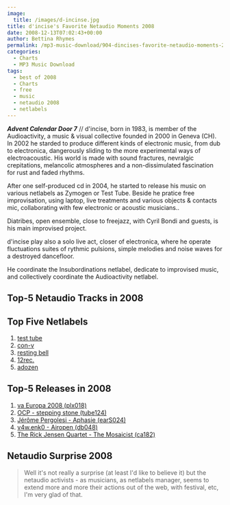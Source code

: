 ```yaml
---
image:
  title: /images/d-incinse.jpg
title: d'incise's Favorite Netaudio Moments 2008
date: 2008-12-13T07:02:43+00:00
author: Bettina Rhymes
permalink: /mp3-music-download/904-dincises-favorite-netaudio-moments-2008
categories:
  - Charts
  - MP3 Music Download
tags:
  - best of 2008
  - Charts
  - free
  - music
  - netaudio 2008
  - netlabels
---
```

***Advent Calendar Door 7*** // d'incise, born in 1983, is member of the Audioactivity, a music & visual collective founded in 2000 in Geneva (CH). In 2002 he starded to produce different kinds of electronic music, from dub to electronica, dangerously sliding to the more experimental ways of electroacoustic. His world is made with sound fractures, nevralgic crepitations, melancolic atmospheres and a non-dissimulated fascination for rust and faded rhythms.<!--more-->

After one self-produced cd in 2004, he started to release his music on various netlabels as Zymogen or Test Tube. Beside he pratice free improvisation, using laptop, live treatments and various objects & contacts mic, collaborating with few electronic or acoustic musicians..

Diatribes, open ensemble, close to freejazz, with Cyril Bondi and guests, is his main improvised project.

d'incise play also a solo live act, closer of electronica, where he operate fluctuations suites of rythmic pulsions, simple melodies and noise waves for a destroyed dancefloor.

He coordinate the Insubordinations netlabel, dedicate to improvised music, and collectively coordinate the Audioactivity netlabel.

## Top-5 Netaudio Tracks in 2008

## Top Five Netlabels

  1. [test tube](http://www.monocromatica.com/netlabel/)
  2. [con-v](http://con-v.org/)
  3. [resting bell](http://www.restingbell.net/)
  4. [12rec.](http://12rec.net/)
  5. [adozen](http://adozen.org/)

## Top-5 Releases in 2008

  1. [va Europa 2008 (plx018)](http://www.plexrecords.com/plx018.html)
  2. [OCP - stepping stone (tube124)](http://testtube.monocromatica.com/releases/tube124.htm)
  3. [Jérôme Pergolesi - Aphasie (earS024)](http://earsheltering.free.fr/earsheltering024.htm)
  4. [v4w.enk0 - Airopen (db048)](http://digitalbiotope.net/index.php?menu=audio&work=db048_v4wenko_Airopen)
  5. [The Rick Jensen Quartet - The Mosaicist (ca182)](http://www.archive.org/details/ca182_rjt)

## Netaudio Surprise 2008

> Well it's not really a surprise (at least I'd like to believe it) but the netaudio activists - as musicians, as netlabels manager, seems to extend more and more their actions out of the web, with festival, etc, I'm very glad of that.